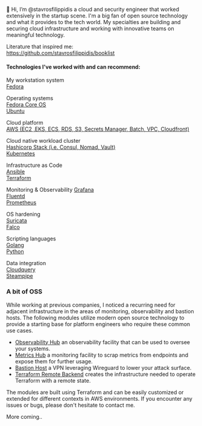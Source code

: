 
👋 Hi, I’m @stavrosfilippidis a cloud and security engineer that worked extensively in the 
startup scene. I'm a big fan of open source technology and what it provides to the tech world. 
My specialties are building and securing cloud infrastructure and working with innovative teams on 
meaningful technology. 

Literature that inspired me:   
https://github.com/stavrosfilippidis/booklist 

#### Technologies I've worked with and can recommend:   

My workstation system   
[Fedora](https://getfedora.org/)  

Operating systems  
[Fedora Core OS](https://docs.fedoraproject.org/en-US/fedora-coreos/)    
[Ubuntu](https://ubuntu.com/)   

Cloud platform    
[AWS (EC2 ,EKS, ECS, RDS, S3, Secrets Manager, Batch, VPC, Cloudfront)](https://aws.amazon.com/)  

Cloud native workload cluster    
[Hashicorp Stack (i.e. Consul, Nomad, Vault)](https://www.hashicorp.com/solutions)  
[Kubernetes](https://kubernetes.io/)    

Infrastructure as Code    
[Ansible](https://www.ansible.com/)     
[Terraform](https://www.terraform.io/)   

Monitoring & Observability 
[Grafana](https://grafana.com/)    
[Fluentd](https://www.fluentd.org/)   
[Prometheus](https://prometheus.io/)      
 
OS hardening    
[Suricata](https://suricata.io/)   
[Falco](https://falco.org/)       

Scripting languages   
[Golang](https://go.dev/)    
[Python](https://docs.python.org/3/)   

Data integration  
[Cloudquery](https://www.cloudquery.io/)   
[Steampipe](https://steampipe.io/)   



### A bit of OSS 

While working at previous companies, I noticed a recurring need for 
adjacent infrastructure in the areas of monitoring, observability and bastion hosts. 
The following modules utilize modern open source technology to provide a 
starting base for platform engineers who require these common use cases.

  - [Observability Hub](https://github.com/stavrosfilippidis/tf_aws_observability_hub) an observability facility that can be used to oversee your systems.
  - [Metrics Hub](https://github.com/stavrosfilippidis/tf_aws_metrics_collector) a monitoring facility to scrap metrics from endpoints and expose them for further usage. 
  - [Bastion Host](https://github.com/stavrosfilippidis/tf_aws_wireguard_vpn) a VPN leveraging Wireguard to lower your attack surface.
  - [Terraform Remote Backend](https://github.com/stavrosfilippidis/tf_aws_s3_remote_terraform_backend) creates the infrastructure needed to operate Terraform with a remote state.


The modules are built using Terraform and can be easily customized or extended for different contexts in AWS environments.
If you encounter any issues or bugs, please don't hesitate to contact me. 
  

More coming.. 
